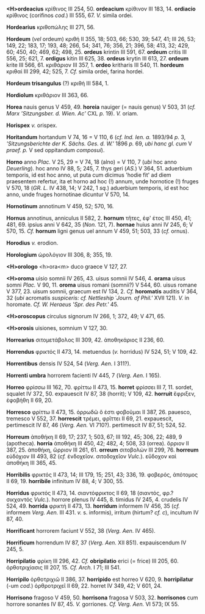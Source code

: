 **\<H\>ordeacius** κρίθινος III 254, 50. **ordeacium** κρίθινον III 183,
14. **ordiacio** κρίθινος (corifinos *cod.*) III 555, 67. *V.* simila
ordei.

**Hordearius** κριθοπώλης III 271, 56.

**Hordeum** (*vel* ordeum) κριθή II 355, 18; 503, 66; 530, 39; 547,
41; III 26, 53; 149, 22; 183, 17; 193, 48; 266, 54; 341, 76; 356, 21;
396, 58; 413, 32; 429, 60; 450, 40; 469, 62; 498, 25. **ordeus** krintin
III 591, 67. **ordeum** critis III 556, 25; 621, 7. **ordigus** kitin
III 625, 38. **ordeus** krytin III 613, 27. **ordeum** krite III 566,
61. κριθάριον III 357, 1. **ordeo** kritharis III 540, 11. **hordeum**
κριθαί III 299, 42; 525, 7. *Cf.* simila ordei, farina hordei.

**Hordeum trisangulus** (?) κριθή III 584, 1.

**Hordiolum** κριθάριον III 363, 66.

**Horea** nauis genus V 459, 49. **horeia** nauiger (= nauis genus) V
503, 31 (*cf. Marx 'Sitzungsber. d. Wien. Ac'* CXL *p.* 19). *V.* oriam.

**Horispex** *v.* orispex.

**Horitandum** hortandum V 74, 16 = V 110, 6 (*cf. Ind. Ien. a.* 1893/94
*p.* 3, *'Sitzungsberichte der K. Sächs. Ges. d. W.'* 1896 *p.* 69, *ubi
hanc gl. cum* V *praef. p.* V sed oppitandum *composui*).

**Horno** anno *Plac.* V 25, 29 = V 74, 18 (alno) = V 110, 7 (*ubi* hoc
anno *Deuerling*). hoc anno IV 88, 5; 245, 7. thys geri (*AS.*) V 364,
51. aduerbium temporis, id est hoc anno, ut puta cum dicimus 'hodie fit'
ad diem praesentem refertur, ita et horno ad hoc (!) annum, unde
hornotice (!) fruges V 570, 18 (*GR. L.* IV 438, 14; V 242, 1 *sq.*)
aduerbium temporis, id est hoc anno, unde fruges hornotinae dicuntur V
570, 14.

**Hornotinum** annotinum V 459, 52; 570, 16.

**Hornus** annotinus, anniculus II 582, 2. **hornum** τῆτες, ἐφ' έτος
III 450, 41; 481, 69. ipsius anni V 642, 35 (*Non.* 121, 7). **hornae**
huius anni IV 245, 6; V 570, 15. *Cf.* **hornum** ligni genus uel annum
V 459, 51; 503, 33 (*cf.* ornus).

**Horodius** *v.* erodion.

**Horologium** ὡρολόγιον III 306, 8; 355, 19.

**\<H\>orologo** \<h\>ora\<m\> duco graece V 127, 27.

**\<H\>oroma** uisio somnii IV 265, 43. uisus somnii IV 546, 4.
**orama** uisus somni *Plac.* V 90, 11. **oroma** uisus romani (somnii?)
V 544, 60. uisus romane V 377, 23. uisum somnii, graecum est IV 134, 2.
*Cf.* **horomatis** auditis V 364, 32 (*ubi* acromatis *suspiceris: cf.
Nettleship* ῾*Journ. of Phil.'* XVII 121). *V.* in horomate. *Cf. W.
Heraeus 'Spr. des Petr.'* 45.

**\<H\>oroscopus** circulus signorum IV 266, 1; 372, 49; V 471, 65.

**\<H\>orosis** uisiones, somnium V 127, 30.

**Horrearius** σιτομετάβολος III 309, 42. ἀποθηκάριος II 236, 60.

**Horrendus** φρικτός II 473, 14. metuendus (*v.* horridus) IV 524, 51;
V 109, 42.

**Horrentibus** densis IV 524, 54 (*Verg. Aen.* I 311?).

**Horrenti umbra** horrorem facienti IV 445, 7 (*Verg. Aen.* I 165).

**Horreo** φρίσσω III 162, 70. φρίττω II 473, 15. **horret** φρίσσει III
7, 11. sordet, squalet IV 372, 50. expauescit IV 87, 38 (horrit); V 109,
42. **horruit** ἔφριξεν, ἐφοβήθη II 69, 20.

**Horresco** φρίττω II 473, 15. ὀρρωδῶ ὅ ἐστι φοβοῦμαι II 387, 26.
pauesco, tremesco V 552, 37. **horrescit** τρέμει, φρἴττει II 69, 21.
expauescit, pertimescit IV 87, 46 (*Verg. Aen.* VI 710?). pertimescit
IV 87, 51; 524, 52.

**Horreum** ἀποθήκη II 69, 17; 237, 1; 503, 67; III 192, 45; 306, 22;
489, 9 (apotheca). **horria** ἀποθήκη III 450, 42; 482, 4; 508, 33
(orrea). ὅρριον II 387, 25. ἀποθήκη, ὥρριον III 261, 61. **orreum**
σιτοβολών III 299, 76. **horreum** εὐδόχιον III 493, 82 (*cf.*
ἐνδοχεῖον. σιτοδοχεῖον *Vulc.*). εὔδοχον καὶ ἀποθήκη III 365, 45.

**Horribilis** φρικτός II 473, 14; III 179, 15; 251, 43; 336, 19.
φοβερός, ἀπότομος II 69, 19. **horribile** infinitum IV 88, 4; V 300,
55.

**Horridus** φρικτός II 473, 14. σιαντόφρικτος II 69, 18 (σιαντός, φρ.?
σικχαντός *Vulc.*). horrore plenus IV 445, 8. timidus IV 245, 4.
crudelis IV 524, 49. **horrida** φρικτή II 473, 13. **horridum**
informem IV 456, 35 (*cf.* informem *Verg. Aen.* III 431. *v.* s.
informis), irritum (hirtum? *cf. c*), incultum IV 87, 40.

**Horrificant** horrorem faciunt V 552, 38 (*Verg. Aen.* IV 465).

**Horrificum** horrendum IV 87, 37 (*Verg. Aen.* XII 851).
expauiscendum IV 245, 5.

**Horripilatio** φρίκη III 296, 42. *Cf.* **obripilatio** erici (=
frice) III 205, 60. ὀρθοτριχίασις III 207, 15. *Cf. Arch.* I 71; III
541.

**Horripilo** ὀρθοτριχιῶ II 386, 37. **horripido** est horreo V 620, 9.
**horri­pilatur** (-um *cod.*) ὀρθροτριχεῖ II 69, 22. horret IV 349, 42;
V 601, 24.

**Horrisono** fragoso V 459, 50. **horrisona** fragosa V 503, 32.
**horrisonos** cum horrore sonantes IV 87, 45. *V.* gorriones. *Cf.
Verg. Aen.* VI 573; IX 55.
